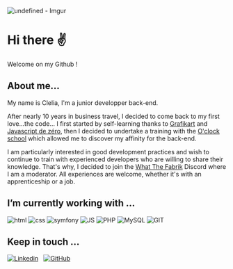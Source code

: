 ![undefined - Imgur](https://user-images.githubusercontent.com/68806507/130419746-c6fc8dcd-cd34-46e1-8e7e-8f682651ef77.gif)


# Hi there :v:

Welcome on my Github !

## About me...

My name is Clelia, I'm a junior developper back-end.

After nearly 10 years in business travel, I decided to come back to my first love...the code...
I first started by self-learning thanks to [Grafikart](https://grafikart.fr/) and [Javascript de zéro](https://www.javascriptdezero.com/), then I decided to undertake a training with the [O'clock school](https://oclock.io/) which allowed me to discover my affinity for the back-end.

I am particularly interested in good development practices and wish to continue to train with experienced developers who are willing to share their knowledge. 
That's why, I decided to join the [What The Fabrik](https://www.whatthefabrik.fr/) Discord where I am a moderator. 
All experiences are welcome, whether it's with an apprenticeship or a job. 

## I’m currently working with ...

![html](https://img.shields.io/badge/HTML5-E34F26?style=for-the-badge&logo=html5&logoColor=white)
![css](https://img.shields.io/badge/CSS3-1572B6?style=for-the-badge&logo=css3&logoColor=white)
![symfony](https://img.shields.io/badge/Symfony-000000?&style=for-the-badge&logo=symfony&logoColor=white)
![JS](https://img.shields.io/badge/JavaScript-F7DF1E?style=for-the-badge&logo=javascript&logoColor=black)
![PHP](https://img.shields.io/badge/PHP-777BB4?style=for-the-badge&logo=php&logoColor=white)
![MySQL](https://img.shields.io/badge/mysql-ffffff?style=for-the-badge&logo=mysql&logoColor=dark)
![GIT](https://img.shields.io/badge/git-FF2D20?style=for-the-badge&logo=git&logoColor=white)

## Keep in touch ...

[![Linkedin](https://img.shields.io/badge/linkedin-1572B6?style=for-the-badge&logo=linkedin&logoColor=white)](https://www.linkedin.com/in/clelia-c/)
&nbsp;
[![GitHub](https://img.shields.io/badge/github-000000?&style=for-the-badge&logo=github&logoColor=white)](https://github.com/Clay8288)
